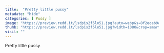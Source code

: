 ```yaml
---
title:  "Pretty little pussy"
metadate: "hide"
categories: [ Pussy ]
image: "https://preview.redd.it/lsdpis2f5lo51.jpg?auto=webp&s=8f2ecab9aa5f0c343cfc99ea977f6fb51b6d1dc7"
thumb: "https://preview.redd.it/lsdpis2f5lo51.jpg?width=1080&crop=smart&auto=webp&s=d8c2359dd90f086021cec44f5017f0e8647dd374"
visit: ""
---
```

Pretty little pussy
